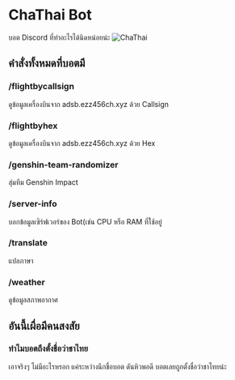 # ChaThai Bot
บอต Discord ที่ทำอะไรได้นิดหน่อยน่ะ
![ChaThai](https://ezz456ch.xyz/chathai.png)

## คำสั่งทั้งหมดที่บอตมี
### /flightbycallsign
ดูข้อมูลเครื่องบินจาก adsb.ezz456ch.xyz ด้วย Callsign
### /flightbyhex
ดูข้อมูลเครื่องบินจาก adsb.ezz456ch.xyz ด้วย Hex
### /genshin-team-randomizer
สุ่มทีม Genshin Impact
### /server-info
บอกข้อมูลเซิร์ฟเวอร์ของ Bot(เช่น CPU หรือ RAM ที่ใช้อยู่
### /translate
แปลภาษา
### /weather
ดูข้อมูลสภาพอากาศ

## อันนี้เผื่อมีคนสงสัย
### ทำไมบอตถึงตั้งชื่อว่าชาไทย
เอาจริงๆ ไม่มีอะไรหรอก แค่ระหว่างนึกชื่อบอต ดันหิวพอดี บอตเลยถูกตั้งชื่อว่าชาไทยน่ะ
